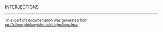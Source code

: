 INTERJECTIONS

* * *

<small>This (part of) documentation was generated from [src/fst/morphology/stems/interjections.lexc](https://github.com/giellalt/lang-gle/blob/main/src/fst/morphology/stems/interjections.lexc)</small>

